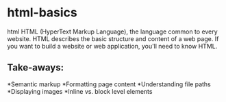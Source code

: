 # html-basics
html
HTML (HyperText Markup Language), the language common to every website. 
HTML describes the basic structure and content of a web page. 
If you want to build a website or web application, you'll need to know HTML.


## Take-aways:

*Semantic markup
*Formatting page content
*Understanding file paths
*Displaying images
*Inline vs. block level elements

